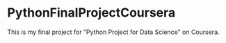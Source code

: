 # PythonFinalProjectCoursera

This is my final project for "Python Project for Data Science" on Coursera.
